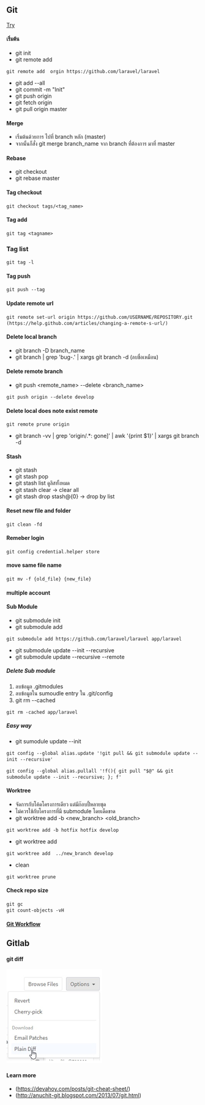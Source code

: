 ## Git
[Try](https://try.github.io/)

#### เริ่มต้น
- git init
- git remote add <name> <url>
```
git remote add  orgin https://github.com/laravel/laravel
```
- git add --all
- git commit -m "Init"
- git push origin
- git fetch origin
- git pull origin master

#### Merge
- เริ่มต้นด้วยการ ไปที่ branch หลัก (master)
- จากนั้นก็สั่ง git merge branch_name จาก branch ที่ต้องการ มาที่ master

#### Rebase
- git checkout <branch>
- git rebase master

#### Tag checkout
```
git checkout tags/<tag_name>
```
#### Tag add
```
git tag <tagname>
```
### Tag list
```
git tag -l
```
#### Tag push
```
git push --tag
```

#### Update remote url
```
git remote set-url origin https://github.com/USERNAME/REPOSITORY.git (https://help.github.com/articles/changing-a-remote-s-url/)
```

#### Delete local branch
- git branch -D branch_name
- git branch | grep 'bug-\.' | xargs git branch -d (ลบชื่อเหมือน)

#### Delete remote branch
- git push <remote_name> --delete <branch_name>
```
git push origin --delete develop
```

#### Delete local does note exist remote
```
git remote prune origin
```
- git branch -vv | grep 'origin/.*: gone]' | awk '{print $1}' | xargs git branch -d

#### Stash
- git stash
- git stash pop
- git stash list ดูลิสทั้งหมด
- git stash clear -> clear all
- git stash drop stash@{0} -> drop by list

#### Reset new file and folder
```
git clean -fd
```

#### Remeber login
```
git config credential.helper store
```

#### move same file name
```
git mv -f {old_file} {new_file}
```

#### multiple account

#### Sub Module
- git submodule init
- git submodule add <url> <dir>
```
git submodule add https://github.com/laravel/laravel app/laravel
```
- git submodule update --init --recursive
- git submodule update --recursive --remote
  
##### Delete Sub module
1. ลบข้อมูล .gitmodules
2. ลบข้อมูลใน sumoudle entry ใน .git/config
3. git rm --cached <folder>
```
git rm -cached app/laravel
```

##### Easy way
- git sumodule update --init
```
git config --global alias.update '!git pull && git submodule update --init --recursive'
```

```
git config --global alias.pullall '!f(){ git pull "$@" && git submodule update --init --recursive; }; f'
```

#### Worktree
- จัดการกับโค้ดโครงการเดียว แต่มีก๊อบปี้หลายชุด
- ไม่ควรใช้กับโครงการที่มี submodule โดยเด็ดขาด
- git worktree add -b <new_branch> <directory> <old_branch>
```
git worktree add -b hotfix hotfix develop
```
- git worktree add <directory> <branch>
```
git worktree add  ../new_branch develop
```
- clean
```
git worktree prune
```

#### Check repo size
```
git gc
git count-objects -vH
```

#### [Git Workflow](../theory/git-workflow.md)

## Gitlab
#### git diff
![diff](/files/gitlabdiff.jpg "gitlab diff")

#### Learn more
- (https://devahoy.com/posts/git-cheat-sheet/)
- (http://anuchit-git.blogspot.com/2013/07/git.html)
